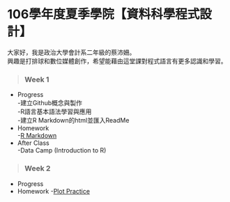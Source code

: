 # 106學年度夏季學院【資料科學程式設計】  
大家好，我是政治大學會計系二年級的蔡沛姍。  
興趣是打排球和數位媒體創作，希望能藉由這堂課對程式語言有更多認識和學習。  
>### Week 1  
* Progress  
-建立Github概念與製作  
-R語言基本語法學習與應用  
-建立R Markdown的html並匯入ReadMe
* Homework  
-[R Markdown](https://pei4.github.io/cs-x-programming/week1/HW1)
* After Class  
-Data Camp (Introduction to R)
>### Week 2
* Progress
* Homework
-[Plot Practice](https://pei4.github.io/cs-x-programming/week2/HW2_part1)